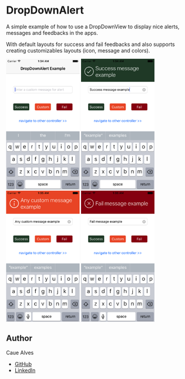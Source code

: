 # **DropDownAlert**

A simple example of how to use a DropDownView to display nice alerts, messages and feedbacks in the apps.

With default layouts for success and fail feedbacks and also supports creating customizables layouts (icon, message and colors).

<img src="screenshots/simpleScreenshot.png" width="200"/> <img src="screenshots/successScreenshot.png" width="200"/> <img src="screenshots/customScreenshot.png" width="200"/> <img src="screenshots/failScreenshot.png" width="200"/>

## Author

Caue Alves
* [GitHub](https://github.com/CaueAlvesSilva)
* [LinkedIn](https://www.linkedin.com/in/cauealvessilva/)
